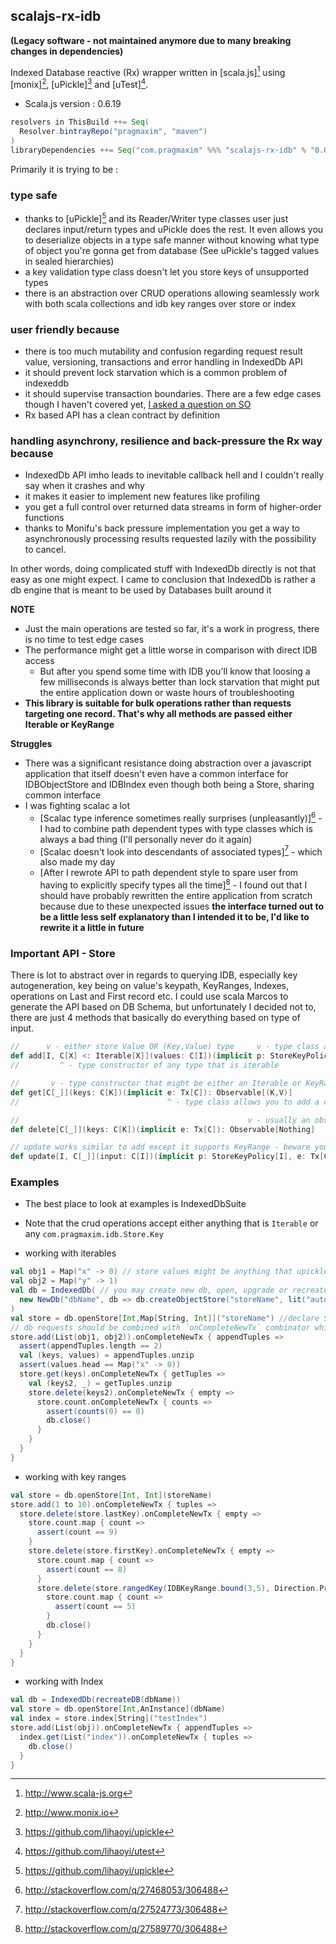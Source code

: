 ## scalajs-rx-idb

**(Legacy software - not maintained anymore due to many breaking changes in dependencies)**

Indexed Database reactive (Rx) wrapper written in [scala.js][^1] using [monix][^2], [uPickle][^3] and [uTest][^4].

* Scala.js version : 0.6.19

```scala
resolvers in ThisBuild ++= Seq(
  Resolver.bintrayRepo("pragmaxim", "maven")
)
libraryDependencies ++= Seq("com.pragmaxim" %%% "scalajs-rx-idb" % "0.0.9")
```


Primarily it is trying to be :

### type safe

* thanks to [uPickle][^3] and its Reader/Writer type classes user just declares input/return types and uPickle does the rest. It even allows you to deserialize objects in a type safe manner without knowing what type of object you're gonna get from database (See uPickle's tagged values in sealed hierarchies)
* a key validation type class doesn't let you store keys of unsupported types
* there is an abstraction over CRUD operations allowing seamlessly work with both scala collections and idb key ranges over store or index

### user friendly because

* there is too much mutability and confusion regarding request result value, versioning, transactions and error handling in IndexedDb API
* it should prevent lock starvation which is a common problem of indexeddb
* it should supervise transaction boundaries. There are a few edge cases though I haven't covered yet, [I asked a question on SO](http://stackoverflow.com/questions/27326698/indexeddb-transaction-auto-commit-behavior-in-edge-cases)  
* Rx based API has a clean contract by definition

### handling asynchrony, resilience and back-pressure the Rx way because

* IndexedDb API imho leads to inevitable callback hell and I couldn't really say when it crashes and why
* it makes it easier to implement new features like profiling
* you get a full control over returned data streams in form of higher-order functions
* thanks to Monifu's back pressure implementation you get a way to asynchronously processing results requested lazily with the possibility to cancel. 

In other words, doing complicated stuff with IndexedDb directly is not that easy as one might expect.
I came to conclusion that IndexedDb is rather a db engine that is meant to be used by Databases built around it

**NOTE** 

* Just the main operations are tested so far, it's a work in progress, there is no time to test edge cases
* The performance might get a little worse in comparison with direct IDB access
  * But after you spend some time with IDB you'll know that loosing a few milliseconds is always better than lock starvation that might put the entire application down or waste hours of troubleshooting
* **This library is suitable for bulk operations rather than requests targeting one record. That's why all methods are passed either Iterable or KeyRange**

**Struggles** 

* There was a significant resistance doing abstraction over a javascript application that itself doesn't even have a common interface for IDBObjectStore and IDBIndex even though both being a Store, sharing common interface
* I was fighting scalac a lot 
  * [Scalac type inference sometimes really surprises (unpleasantly)][^5] - I had to combine path dependent types with type classes which is always a bad thing (I'll personally never do it again)
  * [Scalac doesn't look into descendants of associated types][^6] - which also made my day
  * [After I rewrote API to path dependent style to spare user from having to explicitly specify types all the time][^7] - I found out that I should have probably rewritten the entire application from scratch 
  because due to these unexpected issues **the interface turned out to be a little less self explanatory than I intended it to be, I'd like to rewrite it a little in future** 

### Important API - Store

There is lot to abstract over in regards to querying IDB, especially key autogeneration, key being on value's keypath, KeyRanges, Indexes, operations on Last and First record etc.
I could use scala Marcos to generate the API based on DB Schema, but unfortunately I decided not to, there are just 4 methods that basically do everything based on type of input. 

```scala
//      v - either store Value OR (Key,Value) type     v - type class abstracting over the possibility of key being on value keypath, autogenerated or explicitly specified
def add[I, C[X] <: Iterable[X]](values: C[I])(implicit p: StoreKeyPolicy[I], tx: Tx[C]): Observable[(K,V)]
//         ^ - type constructor of any type that is iterable                  ^ - type class for ad-hoc polymorphism regarding transaction handling 

//       v - type constructor that might be either an Iterable or KeyRange of Keys                           
def get[C[_]](keys: C[K])(implicit e: Tx[C]): Observable[(K,V)]
//                                 ^ - type class allows you to add a custom logic for the request, there is just an evidence for Iterable and KeyRange

//                                                   v - usually an observable of Key Value pairs is returned, delete just completes
def delete[C[_]](keys: C[K])(implicit e: Tx[C]): Observable[Nothing]

// update works similar to add except it supports KeyRange - beware you must supply KeyRange entries
def update[I, C[_]](input: C[I])(implicit p: StoreKeyPolicy[I], e: Tx[C]): Observable[(K,V)]

```

### Examples

* The best place to look at examples is IndexedDbSuite
* Note that the crud operations accept either anything that is `Iterable` or any `com.pragmaxim.idb.Store.Key`

* working with iterables

```scala
val obj1 = Map("x" -> 0) // store values might be anything that upickle manages to serialize
val obj2 = Map("y" -> 1)
val db = IndexedDb( // you may create new db, open, upgrade or recreate existing one
  new NewDb("dbName", db => db.createObjectStore("storeName", lit("autoIncrement" -> true)))
)
val store = db.openStore[Int,Map[String, Int]]("storeName") //declare Store's key and value type information
// db requests should be combined with `onCompleteNewTx` combinator which honors idb transaction boundaries
store.add(List(obj1, obj2)).onCompleteNewTx { appendTuples =>
  assert(appendTuples.length == 2)
  val (keys, values) = appendTuples.unzip
  assert(values.head == Map("x" -> 0))
  store.get(keys).onCompleteNewTx { getTuples =>
    val (keys2, _) = getTuples.unzip
    store.delete(keys2).onCompleteNewTx { empty =>
      store.count.onCompleteNewTx { counts =>
        assert(counts(0) == 0)
        db.close()
      }
    }
  }
}

```

* working with key ranges


```scala
val store = db.openStore[Int, Int](storeName)
store.add(1 to 10).onCompleteNewTx { tuples =>
  store.delete(store.lastKey).onCompleteNewTx { empty =>
    store.count.map { count =>
      assert(count == 9)
    }
    store.delete(store.firstKey).onCompleteNewTx { empty =>
      store.count.map { count =>
        assert(count == 8)
      }
      store.delete(store.rangedKey(IDBKeyRange.bound(3,5), Direction.Prev)).onCompleteNewTx { empty =>
        store.count.map { count =>
          assert(count == 5)
        }
        db.close()
      }
    }
  }
}

```

* working with Index

```scala
val db = IndexedDb(recreateDB(dbName))
val store = db.openStore[Int,AnInstance](dbName)
val index = store.index[String]("testIndex")
store.add(List(obj)).onCompleteNewTx { appendTuples =>
  index.get(List("index")).onCompleteNewTx { tuples =>
    db.close()
  }
}
```


[^1]: http://www.scala-js.org
[^2]: http://www.monix.io
[^3]: https://github.com/lihaoyi/upickle
[^4]: https://github.com/lihaoyi/utest
[^5]: http://stackoverflow.com/q/27468053/306488
[^6]: http://stackoverflow.com/q/27524773/306488
[^7]: http://stackoverflow.com/q/27589770/306488
